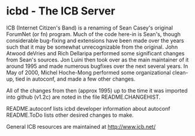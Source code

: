 # icbd - The ICB Server

ICB (Internet Citizen's Band) is a renaming of Sean Casey's original
ForumNet (or fn) program. Much of the code here-in is Sean's, though
considerable bug-fixing and extensions have been made over the
years such that it may be somewhat unrecognizable from the original.
John Atwood deVries and Rich Dellaripa performed some significant
changes from Sean's sources. Jon Luini then took over as the main
maintainer of it around 1995 and made numerous bugfixes over the next
several years. In May of 2000, Michel Hoche-Mong performed some
organizational clean-up, tied in autoconf, and made a few other
changes.

All of the changes from then (approx 1995) up to the time it was
imported into github (v1.2c) are noted in the file README.CHANGEHIST.

README.autoconf lists icbd developer information about autoconf
README.ToDo lists other desired changes to make.

General ICB resources are maintained at http://www.icb.net/
